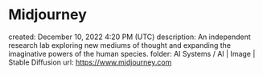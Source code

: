 # Midjourney

created: December 10, 2022 4:20 PM (UTC)
description: An independent research lab exploring new mediums of thought and expanding the imaginative powers of the human species.
folder: AI Systems / AI | Image | Stable Diffusion
url: https://www.midjourney.com